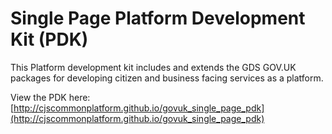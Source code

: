 Single Page Platform Development Kit (PDK)
==========================================

This Platform development kit includes and extends the GDS GOV.UK packages for developing citizen and business facing services as a platform.

View the PDK here:
[http://cjscommonplatform.github.io/govuk_single_page_pdk](http://cjscommonplatform.github.io/govuk_single_page_pdk)

